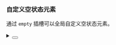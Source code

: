 ### 自定义空状态元素

通过 `empty` 插槽可以全局自定义空状态元素。

<div class="cell-demo vp-raw">
  <yc-config-provider>
    <template #empty="scope">
      <yc-empty
        v-if="scope?.component === 'cascader'"
        description="cascader no data!"
        in-config-provider>
      </yc-empty>
      <yc-empty
        v-else-if="scope?.component === 'select'"
        description="select no data!"
        in-config-provider></yc-empty>
      <yc-empty
        v-else-if="scope?.component === 'tree-select'"
        description="tree-select no data!"
        in-config-provider></yc-empty>
      <yc-empty
        v-else-if="scope?.component === 'list'"
        description="list no data!"
        in-config-provider></yc-empty>
      <yc-empty
        v-else-if="scope?.component === 'table'"
        description="table no data!"
        in-config-provider></yc-empty>
      <div
        v-else
        class="my-empty">
        <icon-trophy />
      </div>
    </template>
    <yc-space
      direction="vertical"
      fill>
      <yc-cascader
        :options="[]"
        placeholder="cascader"
        allow-search />
      <yc-select
        placeholder="select"
        allow-search />
      <yc-tree-select placeholder="tree-select" />
      <yc-list>
        <template #header> Empty List </template>
      </yc-list>
    </yc-space>
  </yc-config-provider>
</div>

<style>
.my-empty {
  padding: 20px;
  width: 100%;
  text-align: center;
  box-sizing: border-box;
}
</style>

<details>
<summary>
 <button class="code-btn"  >
    <icon-code />
 </button>
</summary>

```vue
<template>
  <yc-config-provider>
    <template #empty="scope">
      <yc-empty
        v-if="scope?.component === 'cascader'"
        description="cascader no data!"
        in-config-provider>
      </yc-empty>
      <yc-empty
        v-else-if="scope?.component === 'select'"
        description="select no data!"
        in-config-provider></yc-empty>
      <yc-empty
        v-else-if="scope?.component === 'tree-select'"
        description="tree-select no data!"
        in-config-provider></yc-empty>
      <yc-empty
        v-else-if="scope?.component === 'list'"
        description="list no data!"
        in-config-provider></yc-empty>
      <yc-empty
        v-else-if="scope?.component === 'table'"
        description="table no data!"
        in-config-provider></yc-empty>
      <div
        v-else
        class="my-empty">
        <icon-trophy />
      </div>
    </template>
    <yc-space
      direction="vertical"
      fill>
      <yc-cascader
        :options="[]"
        placeholder="cascader"
        allow-search />
      <yc-select
        placeholder="select"
        allow-search />
      <yc-tree-select placeholder="tree-select" />
      <yc-list>
        <template #header> Empty List </template>
      </yc-list>
    </yc-space>
  </yc-config-provider>
</template>

<style>
.my-empty {
  padding: 20px;
  width: 100%;
  text-align: center;
  box-sizing: border-box;
}
</style>
```

</details>
